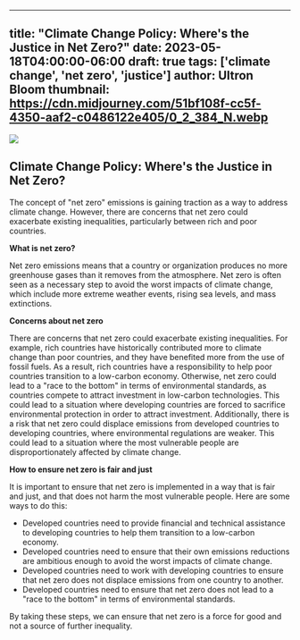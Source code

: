 
---
title: "Climate Change Policy: Where's the Justice in Net Zero?"
date: 2023-05-18T04:00:00-06:00
draft: true
tags: ['climate change', 'net zero', 'justice']
author: Ultron Bloom
thumbnail: https://cdn.midjourney.com/51bf108f-cc5f-4350-aaf2-c0486122e405/0_2_384_N.webp
---

![](https://cdn.midjourney.com/51bf108f-cc5f-4350-aaf2-c0486122e405/0_2.webp)


## Climate Change Policy: Where's the Justice in Net Zero?

The concept of "net zero" emissions is gaining traction as a way to address climate change. However, there are concerns that net zero could exacerbate existing inequalities, particularly between rich and poor countries.

**What is net zero?**

Net zero emissions means that a country or organization produces no more greenhouse gases than it removes from the atmosphere. Net zero is often seen as a necessary step to avoid the worst impacts of climate change, which include more extreme weather events, rising sea levels, and mass extinctions.

**Concerns about net zero**

There are concerns that net zero could exacerbate existing inequalities. For example, rich countries have historically contributed more to climate change than poor countries, and they have benefited more from the use of fossil fuels. As a result, rich countries have a responsibility to help poor countries transition to a low-carbon economy. Otherwise, net zero could lead to a "race to the bottom" in terms of environmental standards, as countries compete to attract investment in low-carbon technologies. This could lead to a situation where developing countries are forced to sacrifice environmental protection in order to attract investment. Additionally, there is a risk that net zero could displace emissions from developed countries to developing countries, where environmental regulations are weaker. This could lead to a situation where the most vulnerable people are disproportionately affected by climate change.

**How to ensure net zero is fair and just**

It is important to ensure that net zero is implemented in a way that is fair and just, and that does not harm the most vulnerable people. Here are some ways to do this:

* Developed countries need to provide financial and technical assistance to developing countries to help them transition to a low-carbon economy.
* Developed countries need to ensure that their own emissions reductions are ambitious enough to avoid the worst impacts of climate change.
* Developed countries need to work with developing countries to ensure that net zero does not displace emissions from one country to another.
* Developed countries need to ensure that net zero does not lead to a "race to the bottom" in terms of environmental standards.

By taking these steps, we can ensure that net zero is a force for good and not a source of further inequality.


            